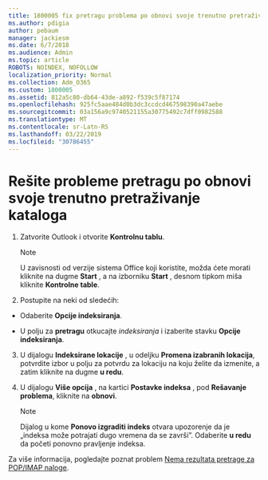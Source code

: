 ```yaml
---
title: 1800005 fix pretragu problema po obnovi svoje trenutno pretraživanje kataloga
ms.author: pdigia
author: pebaum
manager: jackiesm
ms.date: 6/7/2018
ms.audience: Admin
ms.topic: article
ROBOTS: NOINDEX, NOFOLLOW
localization_priority: Normal
ms.collection: Adm_O365
ms.custom: 1800005
ms.assetid: 812a5c80-db64-43de-a892-f539c5f87174
ms.openlocfilehash: 925fc5aae484d0b3dc3ccdcd467598390a47aebe
ms.sourcegitcommit: 03a156a9c9740521155a30775492c7dff0982588
ms.translationtype: MT
ms.contentlocale: sr-Latn-RS
ms.lasthandoff: 03/22/2019
ms.locfileid: "30786455"
---
```

# <a name="fix-search-issues-by-rebuilding-your-instant-search-catalog"></a>Rešite probleme pretragu po obnovi svoje trenutno pretraživanje kataloga

1. Zatvorite Outlook i otvorite **Kontrolnu tablu**.
    
    > [!NOTE]
    > U zavisnosti od verzije sistema Office koji koristite, možda ćete morati kliknite na dugme **Start** , a na izborniku **Start** , desnom tipkom miša kliknite **Kontrolne table**. 
  
2. Postupite na neki od sledećih:
    
  - Odaberite **Opcije indeksiranja**.
    
  - U polju za **pretragu** otkucajte *indeksiranja* i izaberite stavku **Opcije indeksiranja**.
    
3. U dijalogu **Indeksirane lokacije** , u odeljku **Promena izabranih lokacija**, potvrdite izbor u polju za potvrdu za lokaciju na koju želite da izmenite, a zatim kliknite na dugme **u redu**.
    
4. U dijalogu **Više opcija** , na kartici **Postavke indeksa** , pod **Rešavanje problema**, kliknite na **obnovi**.
    
    > [!NOTE]
    > Dijalog u kome **Ponovo izgraditi indeks** otvara upozorenje da je „indeksa može potrajati dugo vremena da se završi”. Odaberite **u redu** da početi ponovno pravljenje indeksa. 
  
Za više informacija, pogledajte poznat problem [Nema rezultata pretrage za POP/IMAP naloge](https://support.office.com/article/51c9d2c7-a3db-4358-afdf-50d3a9e57039.aspx).
  

